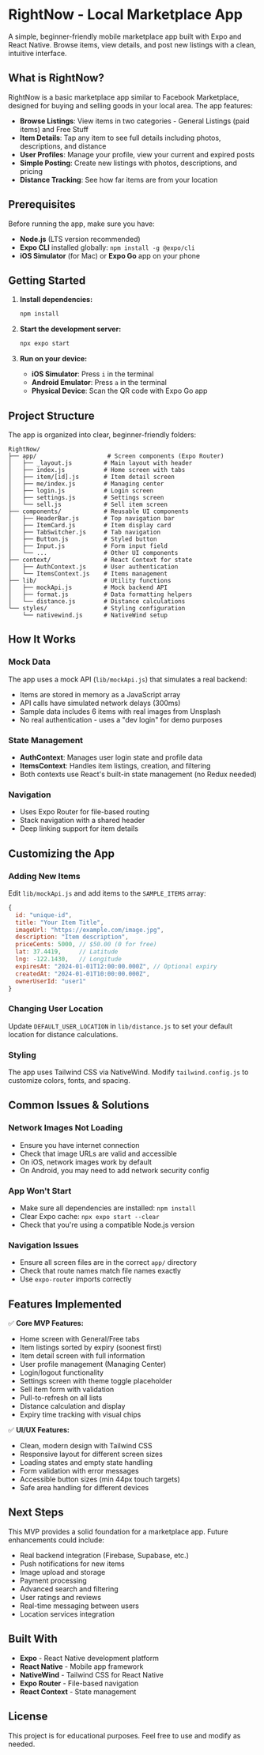 # RightNow - Local Marketplace App

A simple, beginner-friendly mobile marketplace app built with Expo and React Native. Browse items, view details, and post new listings with a clean, intuitive interface.

## What is RightNow?

RightNow is a basic marketplace app similar to Facebook Marketplace, designed for buying and selling goods in your local area. The app features:

- **Browse Listings**: View items in two categories - General Listings (paid items) and Free Stuff
- **Item Details**: Tap any item to see full details including photos, descriptions, and distance
- **User Profiles**: Manage your profile, view your current and expired posts
- **Simple Posting**: Create new listings with photos, descriptions, and pricing
- **Distance Tracking**: See how far items are from your location

## Prerequisites

Before running the app, make sure you have:

- **Node.js** (LTS version recommended)
- **Expo CLI** installed globally: `npm install -g @expo/cli`
- **iOS Simulator** (for Mac) or **Expo Go** app on your phone

## Getting Started

1. **Install dependencies:**
   ```bash
   npm install
   ```

2. **Start the development server:**
   ```bash
   npx expo start
   ```

3. **Run on your device:**
   - **iOS Simulator**: Press `i` in the terminal
   - **Android Emulator**: Press `a` in the terminal  
   - **Physical Device**: Scan the QR code with Expo Go app

## Project Structure

The app is organized into clear, beginner-friendly folders:

```
RightNow/
├── app/                    # Screen components (Expo Router)
│   ├── _layout.js         # Main layout with header
│   ├── index.js           # Home screen with tabs
│   ├── item/[id].js       # Item detail screen
│   ├── me/index.js        # Managing center
│   ├── login.js           # Login screen
│   ├── settings.js        # Settings screen
│   └── sell.js            # Sell item screen
├── components/            # Reusable UI components
│   ├── HeaderBar.js       # Top navigation bar
│   ├── ItemCard.js        # Item display card
│   ├── TabSwitcher.js     # Tab navigation
│   ├── Button.js          # Styled button
│   ├── Input.js           # Form input field
│   └── ...                # Other UI components
├── context/               # React Context for state
│   ├── AuthContext.js     # User authentication
│   └── ItemsContext.js    # Items management
├── lib/                   # Utility functions
│   ├── mockApi.js         # Mock backend API
│   ├── format.js          # Data formatting helpers
│   └── distance.js        # Distance calculations
└── styles/                # Styling configuration
    └── nativewind.js      # NativeWind setup
```

## How It Works

### Mock Data
The app uses a mock API (`lib/mockApi.js`) that simulates a real backend:
- Items are stored in memory as a JavaScript array
- API calls have simulated network delays (300ms)
- Sample data includes 6 items with real images from Unsplash
- No real authentication - uses a "dev login" for demo purposes

### State Management
- **AuthContext**: Manages user login state and profile data
- **ItemsContext**: Handles item listings, creation, and filtering
- Both contexts use React's built-in state management (no Redux needed)

### Navigation
- Uses Expo Router for file-based routing
- Stack navigation with a shared header
- Deep linking support for item details

## Customizing the App

### Adding New Items
Edit `lib/mockApi.js` and add items to the `SAMPLE_ITEMS` array:

```javascript
{
  id: "unique-id",
  title: "Your Item Title",
  imageUrl: "https://example.com/image.jpg",
  description: "Item description",
  priceCents: 5000, // $50.00 (0 for free)
  lat: 37.4419,     // Latitude
  lng: -122.1430,   // Longitude
  expiresAt: "2024-01-01T12:00:00.000Z", // Optional expiry
  createdAt: "2024-01-01T10:00:00.000Z",
  ownerUserId: "user1"
}
```

### Changing User Location
Update `DEFAULT_USER_LOCATION` in `lib/distance.js` to set your default location for distance calculations.

### Styling
The app uses Tailwind CSS via NativeWind. Modify `tailwind.config.js` to customize colors, fonts, and spacing.

## Common Issues & Solutions

### Network Images Not Loading
- Ensure you have internet connection
- Check that image URLs are valid and accessible
- On iOS, network images work by default
- On Android, you may need to add network security config

### App Won't Start
- Make sure all dependencies are installed: `npm install`
- Clear Expo cache: `npx expo start --clear`
- Check that you're using a compatible Node.js version

### Navigation Issues
- Ensure all screen files are in the correct `app/` directory
- Check that route names match file names exactly
- Use `expo-router` imports correctly

## Features Implemented

✅ **Core MVP Features:**
- Home screen with General/Free tabs
- Item listings sorted by expiry (soonest first)
- Item detail screen with full information
- User profile management (Managing Center)
- Login/logout functionality
- Settings screen with theme toggle placeholder
- Sell item form with validation
- Pull-to-refresh on all lists
- Distance calculation and display
- Expiry time tracking with visual chips

✅ **UI/UX Features:**
- Clean, modern design with Tailwind CSS
- Responsive layout for different screen sizes
- Loading states and empty state handling
- Form validation with error messages
- Accessible button sizes (min 44px touch targets)
- Safe area handling for different devices

## Next Steps

This MVP provides a solid foundation for a marketplace app. Future enhancements could include:

- Real backend integration (Firebase, Supabase, etc.)
- Push notifications for new items
- Image upload and storage
- Payment processing
- Advanced search and filtering
- User ratings and reviews
- Real-time messaging between users
- Location services integration

## Built With

- **Expo** - React Native development platform
- **React Native** - Mobile app framework
- **NativeWind** - Tailwind CSS for React Native
- **Expo Router** - File-based navigation
- **React Context** - State management

## License

This project is for educational purposes. Feel free to use and modify as needed.
